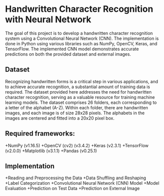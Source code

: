 # Handwritten Character Recognition with Neural Network

The goal of this project is to develop a handwritten character recognition system using a Convolutional Neural Network (CNN). The implementation is done in Python using various libraries such as NumPy, OpenCV, Keras, and TensorFlow. The implemented CNN model demonstrates accurate predictions on both the provided dataset and external images.

<h2>Dataset</h2>

Recognizing handwritten forms is a critical step in various applications, and to achieve accurate recognition, a substantial amount of training data is required. The dataset provided here addresses the need for handwritten character recognition, serving as a valuable resource for training machine learning models. The dataset comprises 26 folders, each corresponding to a letter of the alphabet (A-Z). Within each folder, there are handwritten images, and each image is of size 28x28 pixels. The alphabets in the images are centered and fitted into a 20x20 pixel box.

<h2>Required frameworks:</h2>
+NumPy (v1.16.5)
+OpenCV (cv2) (v3.4.2)
+Keras (v2.3.1)
+TensorFlow (v2.0.0)
+Matplotlib (v3.1.1)
+Pandas (v0.25.1)

<h2>Implementation</h2>
+Reading and Preprocessing the Data
+Data Shuffling and Reshaping
+Label Categorization
+Convolutional Neural Network (CNN) Model
+Model Evaluation
+Prediction on Test Data
+Prediction on External Image 

